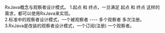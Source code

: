 RxJava概念与观察者设计模式。
1.起点 和 终点，一旦满足 起点 和 终点 这样的需求，都可以使用RxJava来实现。  
2.标准中的观察者设计模式，一个被观察者 ---- 多个观察者 多次注册。  
3.RxJava是改装的观察者设计模式，一个订阅(注册) 一个观察者。  



